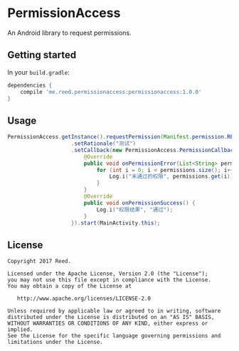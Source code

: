 # PermissionAccess
An Android library to request permissions.

## Getting started

In your `build.gradle`:

```groovy
dependencies {
    compile 'me.reed.permissionaccess:permissionaccess:1.0.0'
}
```

## Usage

```java
PermissionAccess.getInstance().requestPermission(Manifest.permission.READ_EXTERNAL_STORAGE, Manifest.permission.CAMERA, Manifest.permission.ACCESS_FINE_LOCATION)
                    .setRationale("测试")
                    .setCallback(new PermissionAccess.PermissionCallback() {
                        @Override
                        public void onPermissionError(List<String> permissions) {
                            for (int i = 0; i < permissions.size(); i++) {
                                Log.i("未通过的权限", permissions.get(i));
                            }
                        }
                        @Override
                        public void onPermissionSuccess() {
                            Log.i("权限结果", "通过");
                        }
                    }).start(MainActivity.this);
```

License
-------

    Copyright 2017 Reed.

    Licensed under the Apache License, Version 2.0 (the "License");
    you may not use this file except in compliance with the License.
    You may obtain a copy of the License at

       http://www.apache.org/licenses/LICENSE-2.0

    Unless required by applicable law or agreed to in writing, software
    distributed under the License is distributed on an "AS IS" BASIS,
    WITHOUT WARRANTIES OR CONDITIONS OF ANY KIND, either express or implied.
    See the License for the specific language governing permissions and
    limitations under the License.
